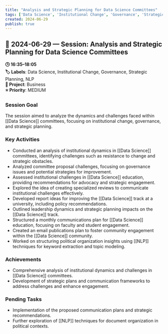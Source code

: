 ```yaml
---
title: "Analysis and Strategic Planning for Data Science Committees"
tags: ['Data Science', 'Institutional Change', 'Governance', 'Strategic Planning', 'NLP']
created: 2024-06-29
publish: true
---
```


## 📅 2024-06-29 — Session: Analysis and Strategic Planning for Data Science Committees

**🕒 16:35–18:05**  
**🏷️ Labels**: Data Science, Institutional Change, Governance, Strategic Planning, NLP  
**📂 Project**: Business  
**⭐ Priority**: MEDIUM  


### Session Goal
The session aimed to analyze the dynamics and challenges faced within [[Data Science]] committees, focusing on institutional change, governance, and strategic planning.

### Key Activities
- Conducted an analysis of institutional dynamics in [[Data Science]] committees, identifying challenges such as resistance to change and strategic obstacles.
- Analyzed committee proposal challenges, focusing on governance issues and potential strategies for improvement.
- Assessed institutional challenges in [[Data Science]] education, providing recommendations for advocacy and strategic engagement.
- Explored the idea of creating specialized reviews to communicate institutional challenges effectively.
- Developed report ideas for improving the [[Data Science]] track at a university, including policy recommendations.
- Outlined leadership dynamics and strategic planning impacts on the [[Data Science]] track.
- Structured a monthly communications plan for [[Data Science]] education, focusing on faculty and student engagement.
- Created an email publications plan to foster community engagement within the [[Data Science]] community.
- Worked on structuring political organization insights using [[NLP]] techniques for keyword extraction and topic modeling.

### Achievements
- Comprehensive analysis of institutional dynamics and challenges in [[Data Science]] committees.
- Development of strategic plans and communication frameworks to address challenges and enhance engagement.

### Pending Tasks
- Implementation of the proposed communication plans and strategic recommendations.
- Further exploration of [[NLP]] techniques for document organization in political contexts.
